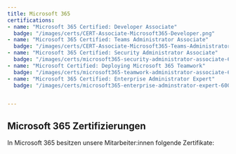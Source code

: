 ```yaml
---
title: Microsoft 365
certifications: 
- name: "Microsoft 365 Certified: Developer Associate"
  badge: "/images/certs/CERT-Associate-Microsoft365-Developer.png"
- name: "Microsoft 365 Certified: Teams Administrator Associate"
  badge: "/images/certs/CERT-Associate-Microsoft365-Teams-Administrator.png"
- name: "Microsoft 365 Certified: Security Administrator Associate"
  badge: "/images/certs/microsoft365-security-administrator-associate-600x600.png"
- name: "Microsoft Certified: Deploying Microsoft 365 Teamwork"
  badge: "/images/certs/microsoft365-teamwork-administrator-associate-600x600.png"
- name: "Microsoft 365 Certified: Enterprise Administrator Expert"
  badge: "/images/certs/microsoft365-enterprise-adminstrator-expert-600x600.png"


---
```

## Microsoft 365 Zertifizierungen

In Microsoft 365 besitzen unsere Mitarbeiter:innen folgende Zertifikate: